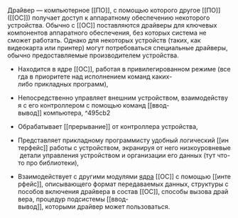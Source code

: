 Дра́йвер — компьютерное [[ПО]], с помощью которого другое [[ПО]] ([[ОС]]) получает доступ к аппаратному обеспечению некоторого устройства. Обычно с [[ОС]] поставляются драйверы для ключевых компонентов аппаратного обеспечения, без которых система не сможет работать. 
Однако для некоторых устройств (таких, как видеокарта или принтер) могут потребоваться специальные драйверы, обычно предоставляемые производителем устройства.

-   Находится в ядре [[ОС]], работая в привилегированном режиме (всегда в приоритете над исполнением команд каких-либо прикладных программ),
    
-   Непосредственно управляет внешним устройством, взаимодействуя с его контроллером с помощью команд [[ввод-вывод]] компьютера,
     ^495cb2
-   Обрабатывает [[прерывание]] от контроллера устройства,
    
-   Представляет прикладному программисту удобный логический [[интерфейс]] работы с устройством, экранируя от него низкоуровневые детали управления устройством и организации его данных (тут что-то про библиотеки),
  
-   Взаимодействует с другими модулями [ядра](Ядро.md) [[ОС]] с помощью [[интерфейс]], описывающего формат передаваемых данных, структуры способов включения драйвера в состав [[ОС]], способы вызова драйвера, процедур подсистемы [[ввод-вывод]], которыми драйвер может пользоваться.
